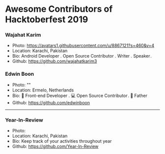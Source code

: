 # Awesome Contributors of Hacktoberfest 2019

### Wajahat Karim
- Photo: https://avatars1.githubusercontent.com/u/8867121?s=460&v=4
- Location: Karachi, Pakistan
- Bio: Android Developer . Open Source Contributor . Writer . Speaker . 
- Github: https://github.com/wajahatkarim3

### Edwin Boon
- Photo: ""
- Location: Ermelo, Netherlands
- Bio: 📱 Front-end Developer . 💻 Open Source Contributor . 👶 Father 
- Github: https://github.com/edwinboon

-----------

### Year-In-Review
- Photo: 
- Location: Karachi, Pakistan
- Bio: Keep track of your activities throughout year
- Github: https://github.com/Year-In-Review
